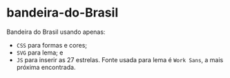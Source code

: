 # bandeira-do-Brasil
Bandeira do Brasil usando apenas:
* `CSS` para formas e cores;
* `SVG` para lema; e
* `JS` para inserir as 27 estrelas.
Fonte usada para lema é `Work Sans`, a mais próxima encontrada.
